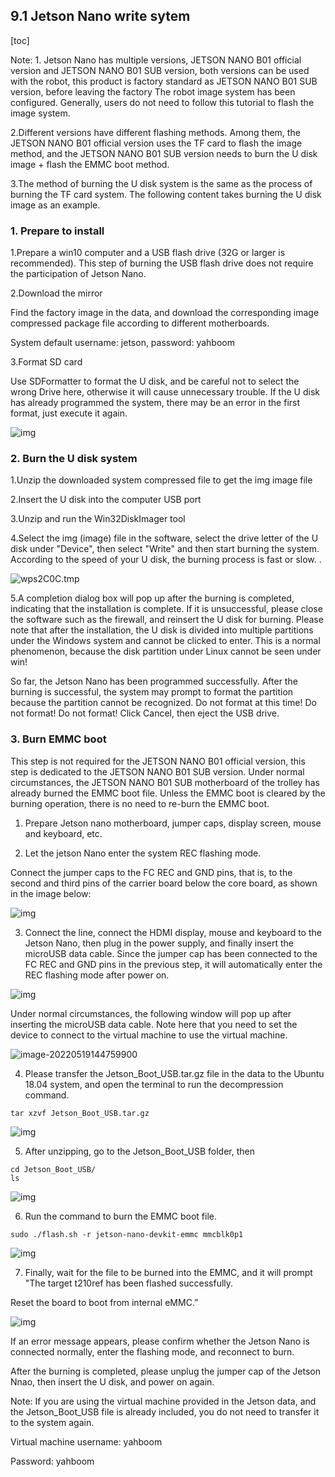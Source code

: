 ## 9.1 Jetson Nano write sytem

[toc]

Note: 1. Jetson Nano has multiple versions, JETSON NANO B01 official version and JETSON NANO B01 SUB version, both versions can be used with the robot, this product is factory standard as JETSON NANO B01 SUB version, before leaving the factory The robot image system has been configured. Generally, users do not need to follow this tutorial to flash the image system. 

2.Different versions have different flashing methods. Among them, the JETSON NANO B01 official version uses the TF card to flash the image method, and the JETSON NANO B01 SUB version needs to burn the U disk image + flash the EMMC boot method. 

3.The method of burning the U disk system is the same as the process of burning the TF card system. The following content takes burning the U disk image as an example.

### 1. Prepare to install 

1.Prepare a win10 computer and a USB flash drive (32G or larger is recommended). This step of burning the USB flash drive does not require the participation of Jetson Nano. 

2.Download the mirror 

Find the factory image in the data, and download the corresponding image compressed package file according to different motherboards. 

System default username: jetson, password: yahboom 

3.Format SD card 

Use SDFormatter to format the U disk, and be careful not to select the wrong Drive here, otherwise it will cause unnecessary trouble. If the U disk has already programmed the system, there may be an error in the first format, just execute it again. 

![img](./wps2C0B.tmp.jpg)

### 2. Burn the U disk system 

1.Unzip the downloaded system compressed file to get the img image file 

2.Insert the U disk into the computer USB port 

3.Unzip and run the Win32DiskImager tool 

4.Select the img (image) file in the software, select the drive letter of the U disk under "Device", then select "Write"  and then start burning the system. According to the speed of your U disk, the burning process is fast or slow. . 

![wps2C0C.tmp](./wps2C0C.tmp.jpg)

5.A completion dialog box will pop up after the burning is completed, indicating that the installation is complete. If it is unsuccessful, please close the software such as the firewall, and reinsert the U disk for burning. Please note that after the installation, the U disk is divided into multiple partitions under the Windows system and cannot be clicked to enter. This is a normal phenomenon, because the disk partition under Linux cannot be seen under win! 

So far, the Jetson Nano has been programmed successfully. After the burning is successful, the system may prompt to format the partition because the partition cannot be recognized. Do not format at this time! Do not format! Do not format! Click Cancel, then eject the USB drive. 

### 3. Burn EMMC boot 

This step is not required for the JETSON NANO B01 official version, this step is dedicated to the JETSON NANO B01 SUB version. Under normal circumstances, the JETSON NANO B01 SUB motherboard of the trolley has already burned the EMMC boot file. Unless the EMMC boot is cleared by the burning operation, there is no need to re-burn the EMMC boot. 

1. Prepare Jetson nano motherboard, jumper caps, display screen, mouse and keyboard, etc. 

2. Let the jetson Nano enter the system REC flashing mode. 

Connect the jumper caps to the FC REC and GND pins, that is, to the second and third pins of the carrier board below the core board, as shown in the image below: 

![img](./wps6A1.tmp.jpg) 

3. Connect the line, connect the HDMI display, mouse and keyboard to the Jetson Nano, then plug in the power supply, and finally insert the microUSB data cable. Since the jumper cap has been connected to the FC REC and GND pins in the previous step, it will automatically enter the REC flashing mode after power on. 

![img](./wps6A2.tmp.jpg) 

Under normal circumstances, the following window will pop up after inserting the microUSB data cable. Note here that you need to set the device to connect to the virtual machine to use the virtual machine. 

![image-20220519144759900](./wps6A3.tmp.jpg) 

4. Please transfer the Jetson_Boot_USB.tar.gz file in the data to the Ubuntu 18.04 system, and open the terminal to run the decompression command. 

```shell
tar xzvf Jetson_Boot_USB.tar.gz 
```

![img](./wps6A4.tmp.jpg)

5. After unzipping, go to the Jetson_Boot_USB folder, then 

```shell
cd Jetson_Boot_USB/ 
ls 
```

![img](./wps6B4.tmp.jpg) 

6. Run the command to burn the EMMC boot file. 

```shell
sudo ./flash.sh -r jetson-nano-devkit-emmc mmcblk0p1 
```

![img](./wps6B5.tmp.jpg) 

7. Finally, wait for the file to be burned into the EMMC, and it will prompt "The target t210ref has been flashed successfully. 

Reset the board to boot from internal eMMC.” 

![img](./wps6B6.tmp.jpg) 

If an error message appears, please confirm whether the Jetson Nano is connected normally, enter the flashing mode, and reconnect to burn. 

After the burning is completed, please unplug the jumper cap of the Jetson Nnao, then insert the U disk, and power on again. 

Note: If you are using the virtual machine provided in the Jetson data, and the Jetson_Boot_USB file is already included, you do not need to transfer it to the system again. 

Virtual machine username: yahboom 

Password: yahboom 
